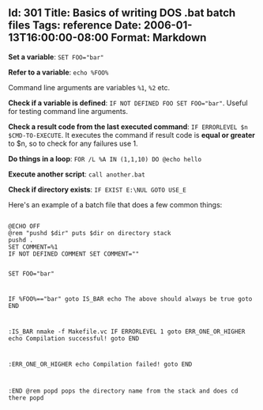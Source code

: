 Id: 301
Title: Basics of writing DOS .bat batch files
Tags: reference
Date: 2006-01-13T16:00:00-08:00
Format: Markdown
--------------
**Set a variable**: `SET FOO="bar"`

**Refer to a variable**: `echo %FOO%`

Command line arguments are variables `%1`, `%2` etc.

**Check if a variable is defined**: `IF NOT DEFINED FOO SET FOO="bar"`. Useful
for testing command line arguments.

**Check a result code from the last executed command**: `IF ERRORLEVEL $n $CMD-TO-EXECUTE`. It
executes the command if result code is **equal or greater** to $n, so to
check for any failures use 1.

**Do things in a loop**: `FOR /L %A IN (1,1,10) DO @echo hello`

**Execute another script**: `call another.bat`

**Check if directory exists**: `IF EXIST E:\NUL GOTO USE_E`

Here's an example of a batch file that does a few common things:

<code batch>
@ECHO OFF
@rem "pushd $dir" puts $dir on directory stack
pushd .
SET COMMENT=%1
IF NOT DEFINED COMMENT SET COMMENT=""

SET FOO="bar"

IF %FOO%=="bar" goto IS_BAR
echo The above should always be true
goto END

:IS_BAR
nmake -f Makefile.vc
IF ERRORLEVEL 1 goto ERR_ONE_OR_HIGHER
echo Compilation successful!
goto END

:ERR_ONE_OR_HIGHER
echo Compilation failed!
goto END

:END
@rem popd pops the directory name from the stack and does cd there
popd
</code>
